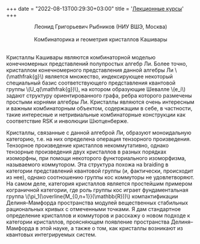 ﻿+++
date = "2022-08-13T00:29:30+03:00"
title = '<a href="2017.lectures.shtml.html">Лекционные курсы</a>'
+++
<center><a name="rybnikov" />Леонид Григорьевич Рыбников (НИУ ВШЭ, Москва)</center><br>
<center>Комбинаторика и геометрия кристаллов Кашивары</center><br>
<p>Кристаллы Кашивары являются комбинаторной моделью конечномерных представлений полупростых алгебр Ли. Более точно, кристаллом конечномерного представления данной алгебры Ли \(\mathfrak{g}\) является множество, индексирующее некоторый специальный базис соответствующего представления квантовой группы \(U_q(\mathfrak{g})\), на котором образующие Шевалле \(e_i\) задают структуру ориентированного графа, ребра которого размечены простыми корнями алгебры Ли. Кристаллы являются очень интересным и важным комбинаторным объектом, содержащим в себе, в частности, такие интересные и нетривиальные комбинаторные конструкции как соответствие RSK и инволюции Шютценберже.</p>

<p>Кристаллы, связанные с данной алгеброй Ли, образуют моноидальную категорию, т.е. на них определена операция тензорного произведения. Тензорное произведение кристаллов некоммутативно, однако тензорные произведения двух кристаллов в разных порядках изоморфны, при помощи некоторого функториального изоморфизма, называемого коммутором. Эта структура похожа на braiding в категории представлений квантовой группы (и, фактически, происходит из нее), однако соотношению группы кос коммуторы не удовлетворяют. На самом деле, категория кристаллов является простейшим примером кограничной категории, где роль группы кос играет фундаментальная группа \(\pi_1(\overline{M_{0,n+1}}(\mathbb{R}))\) компактификации Делиня&ndash;Мамфорда пространства модулей вещественных стабильных рациональных кривых с отмеченными точками. Я дам стандартное определение кристаллов и коммуторов и расскажу о новом подходе к категории кристаллов, проясняющем появление пространства Делиня&ndash;Мамфорда в этой науке, а также о том, как кристаллы возникают из квантовых интегрируемых систем.</p>
